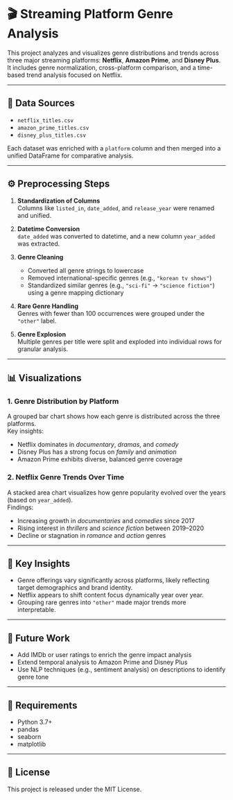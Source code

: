 # 🎬 Streaming Platform Genre Analysis

This project analyzes and visualizes genre distributions and trends across three major streaming platforms: **Netflix**, **Amazon Prime**, and **Disney Plus**. It includes genre normalization, cross-platform comparison, and a time-based trend analysis focused on Netflix.

---

## 📁 Data Sources

- `netflix_titles.csv`
- `amazon_prime_titles.csv`
- `disney_plus_titles.csv`

Each dataset was enriched with a `platform` column and then merged into a unified DataFrame for comparative analysis.

---

## ⚙️ Preprocessing Steps

1. **Standardization of Columns**  
   Columns like `listed_in`, `date_added`, and `release_year` were renamed and unified.

2. **Datetime Conversion**  
   `date_added` was converted to datetime, and a new column `year_added` was extracted.

3. **Genre Cleaning**  
   - Converted all genre strings to lowercase  
   - Removed international-specific genres (e.g., `"korean tv shows"`)  
   - Standardized similar genres (e.g., `"sci-fi"` → `"science fiction"`) using a genre mapping dictionary

4. **Rare Genre Handling**  
   Genres with fewer than 100 occurrences were grouped under the `"other"` label.

5. **Genre Explosion**  
   Multiple genres per title were split and exploded into individual rows for granular analysis.

---

## 📊 Visualizations

### 1. Genre Distribution by Platform

A grouped bar chart shows how each genre is distributed across the three platforms.  
Key insights:
- Netflix dominates in *documentary*, *dramas*, and *comedy*
- Disney Plus has a strong focus on *family* and *animation*
- Amazon Prime exhibits diverse, balanced genre coverage

### 2. Netflix Genre Trends Over Time

A stacked area chart visualizes how genre popularity evolved over the years (based on `year_added`).  
Findings:
- Increasing growth in *documentaries* and *comedies* since 2017  
- Rising interest in *thrillers* and *science fiction* between 2019–2020  
- Decline or stagnation in *romance* and *action* genres

---

## 🧠 Key Insights

- Genre offerings vary significantly across platforms, likely reflecting target demographics and brand identity.
- Netflix appears to shift content focus dynamically year over year.
- Grouping rare genres into `"other"` made major trends more interpretable.

---

## 🚀 Future Work

- Add IMDb or user ratings to enrich the genre impact analysis
- Extend temporal analysis to Amazon Prime and Disney Plus
- Use NLP techniques (e.g., sentiment analysis) on descriptions to identify genre tone

---

## 📌 Requirements

- Python 3.7+  
- pandas  
- seaborn  
- matplotlib  

---

## 📝 License

This project is released under the MIT License.

